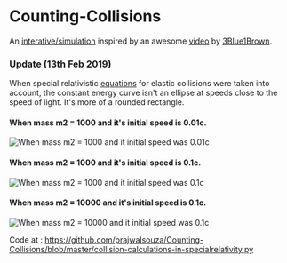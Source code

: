 # Counting-Collisions

An [interative/simulation](https://prajwalsouza.github.io/Experiments/Colliding-Blocks.html) inspired by an awesome [video](https://www.youtube.com/watch?v=HEfHFsfGXjs) by [3Blue1Brown](https://www.youtube.com/channel/UCYO_jab_esuFRV4b17AJtAw).

### Update (13th Feb 2019)

When special relativistic [equations](https://en.wikipedia.org/wiki/Elastic_collision#One-dimensional_relativistic) for elastic collisions were taken into account, the constant energy curve isn't an ellipse at speeds close to the speed of light. It's more of a rounded rectangle. 

#### When mass m2 = 1000 and it's initial speed is 0.01c.
![When mass m2 = 1000 and it initial speed was 0.01c](https://raw.githubusercontent.com/prajwalsouza/Counting-Collisions/master/countingcollisions-1000-001c.png)

#### When mass m2 = 1000 and it's initial speed is 0.1c.
![When mass m2 = 1000 and it initial speed was 0.1c](https://raw.githubusercontent.com/prajwalsouza/Counting-Collisions/master/countingcollisions-1000-01c.png)

#### When mass m2 = 10000 and it's initial speed is 0.1c.
![When mass m2 = 10000 and it initial speed was 0.1c](https://raw.githubusercontent.com/prajwalsouza/Counting-Collisions/master/countingcollisions-10000-01c.png)

Code at : https://github.com/prajwalsouza/Counting-Collisions/blob/master/collision-calculations-in-specialrelativity.py
